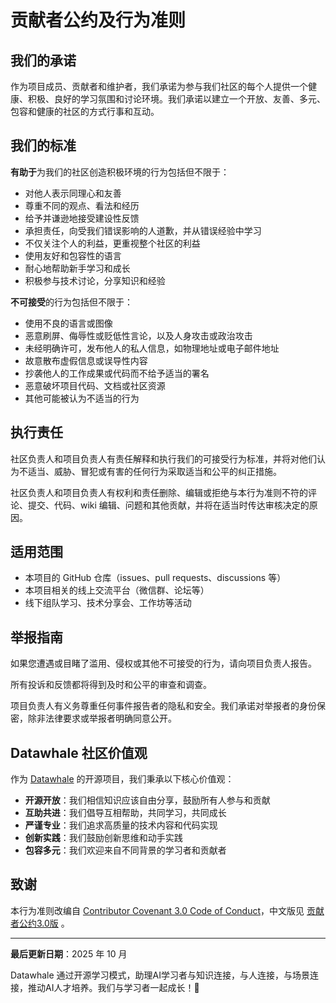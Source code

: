 # 贡献者公约及行为准则

## 我们的承诺

作为项目成员、贡献者和维护者，我们承诺为参与我们社区的每个人提供一个健康、积极、良好的学习氛围和讨论环境。我们承诺以建立一个开放、友善、多元、包容和健康的社区的方式行事和互动。

## 我们的标准

**有助于**为我们的社区创造积极环境的行为包括但不限于：

* 对他人表示同理心和友善
* 尊重不同的观点、看法和经历
* 给予并谦逊地接受建设性反馈
* 承担责任，向受我们错误影响的人道歉，并从错误经验中学习
* 不仅关注个人的利益，更重视整个社区的利益
* 使用友好和包容性的语言
* 耐心地帮助新手学习和成长
* 积极参与技术讨论，分享知识和经验

**不可接受**的行为包括但不限于：

* 使用不良的语言或图像
* 恶意刷屏、侮辱性或贬低性言论，以及人身攻击或政治攻击
* 未经明确许可，发布他人的私人信息，如物理地址或电子邮件地址
* 故意散布虚假信息或误导性内容
* 抄袭他人的工作成果或代码而不给予适当的署名
* 恶意破坏项目代码、文档或社区资源
* 其他可能被认为不适当的行为

## 执行责任

社区负责人和项目负责人有责任解释和执行我们的可接受行为标准，并将对他们认为不适当、威胁、冒犯或有害的任何行为采取适当和公平的纠正措施。

社区负责人和项目负责人有权利和责任删除、编辑或拒绝与本行为准则不符的评论、提交、代码、wiki 编辑、问题和其他贡献，并将在适当时传达审核决定的原因。

## 适用范围

* 本项目的 GitHub 仓库（issues、pull requests、discussions 等）
* 本项目相关的线上交流平台（微信群、论坛等）
* 线下组队学习、技术分享会、工作坊等活动

## 举报指南

如果您遭遇或目睹了滥用、侵权或其他不可接受的行为，请向项目负责人报告。

所有投诉和反馈都将得到及时和公平的审查和调查。

项目负责人有义务尊重任何事件报告者的隐私和安全。我们承诺对举报者的身份保密，除非法律要求或举报者明确同意公开。


## Datawhale 社区价值观

作为 [Datawhale](https://github.com/datawhalechina) 的开源项目，我们秉承以下核心价值观：

* **开源开放**：我们相信知识应该自由分享，鼓励所有人参与和贡献
* **互助共进**：我们倡导互相帮助，共同学习，共同成长
* **严谨专业**：我们追求高质量的技术内容和代码实现
* **创新实践**：我们鼓励创新思维和动手实践
* **包容多元**：我们欢迎来自不同背景的学习者和贡献者

## 致谢

本行为准则改编自 [Contributor Covenant 3.0 Code of Conduct](https://www.contributor-covenant.org/version/3/0/code_of_conduct/)，中文版见 [贡献者公约3.0版](https://www.contributor-covenant.org/zh-cn/version/3/0/code_of_conduct/) 。

---

**最后更新日期**：2025 年 10 月

Datawhale 通过开源学习模式，助理AI学习者与知识连接，与人连接，与场景连接，推动AI人才培养。我们与学习者一起成长！🎉
